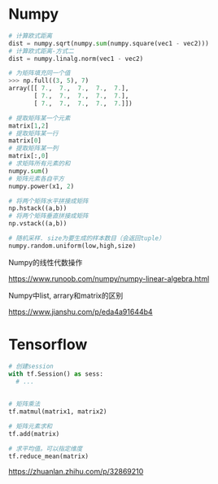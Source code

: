 # Numpy


```python
# 计算欧式距离
dist = numpy.sqrt(numpy.sum(numpy.square(vec1 - vec2)))
# 计算欧式距离-方式二
dist = numpy.linalg.norm(vec1 - vec2)

# 为矩阵填充同一个值
>>> np.full((3, 5), 7)
array([[ 7.,  7.,  7.,  7.,  7.],
       [ 7.,  7.,  7.,  7.,  7.],
       [ 7.,  7.,  7.,  7.,  7.]])

# 提取矩阵某一个元素
matrix[1,2]
# 提取矩阵某一行
matrix[0]
# 提取矩阵某一列
matrix[:,0]
# 求矩阵所有元素的和
numpy.sum()
# 矩阵元素各自平方
numpy.power(x1, 2)

# 将两个矩阵水平拼接成矩阵
np.hstack((a,b))
# 将两个矩阵垂直拼接成矩阵
np.vstack((a,b))

# 随机采样. size为要生成的样本数目（会返回tuple）
numpy.random.uniform(low,high,size)

```

Numpy的线性代数操作

https://www.runoob.com/numpy/numpy-linear-algebra.html

Numpy中list, arrary和matrix的区别

https://www.jianshu.com/p/eda4a91644b4

# Tensorflow

```python
# 创建session
with tf.Session() as sess:
  # ...
  
  
# 矩阵乘法
tf.matmul(matrix1, matrix2)

# 矩阵元素求和
tf.add(matrix)

# 求平均值。可以指定维度
tf.reduce_mean(matrix)
```

https://zhuanlan.zhihu.com/p/32869210